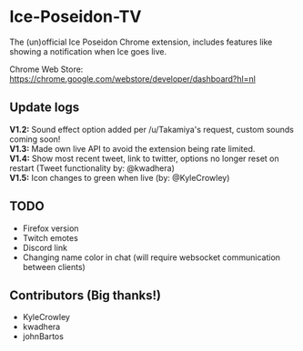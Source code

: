 # Ice-Poseidon-TV
The (un)official Ice Poseidon Chrome extension, includes features like showing a notification when Ice goes live.

Chrome Web Store: https://chrome.google.com/webstore/developer/dashboard?hl=nl

## Update logs
**V1.2:** Sound effect option added per /u/Takamiya's request, custom sounds coming soon!  
**V1.3:** Made own live API to avoid the extension being rate limited.  
**V1.4:** Show most recent tweet, link to twitter, options no longer reset on restart (Tweet functionality by: @kwadhera)  
**V1.5:** Icon changes to green when live (by: @KyleCrowley)

## TODO
- Firefox version
- Twitch emotes
- Discord link
- Changing name color in chat (will require websocket communication between clients)

## Contributors (Big thanks!)
- KyleCrowley
- kwadhera
- johnBartos
